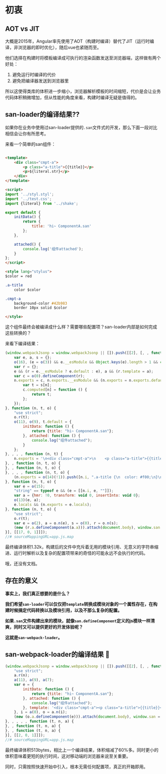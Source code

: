 # 初衷

## AOT vs JIT

大概是2015年，Angular率先使用了AOT（构建时编译）替代了JIT（运行时编译，非浏览器的即时优化），随后vue也紧随而至。

他们选择在构建时将模板编译成可执行的渲染函数发送至浏览器端，这样做有两个好处：

1. 避免运行时编译的代价
2. 避免把编译器发送到浏览器里

所以这使得类库的体积进一步缩小，浏览器解析模板的时间缩短，代价是会让业务代码体积稍微增加，但从性能的角度来看，构建时编译无疑是值得的。

## san-loader的编译结果??

如果你在业务中使用过san-loader提供的`.san`文件式的开发，那么下面一段对比相信会让你有所思考。

来看一个简单的san组件：

```html

<template>
    <div class="cmpt-a">
        <p class="a-title">{{title}}</p>
        <p>${literal.str}</p>
    </div>
</template>

<script>
import '../styl.styl';
import '../test.css';
import {literal} from '../shake';

export default {
    initData() {
        return {
            title: 'hi~ ComponentA.san'
        };
    },

    attached() {
        console.log('组件attached');
    }
};
</script>

<style lang="stylus">
$color = red

.a-title
    color $color

.cmpt-a
    background-color #42b983
    border 10px solid $color

</style>


```

这个组件最终会被编译成什么样？需要哪些配置项？san-loader内部是如何完成这些转换的？

来看下编译结果：


```js
(window.webpackJsonp = window.webpackJsonp || []).push([[2], [, , function (n, t, o) {
    var e, a, s = {};
    o(16), (e = o(3)) && e.__esModule && Object.keys(e).length > 1 && console.warn("[san-loader] src/components/ComponentA.san: named exports in *.san files are ignored."), a = o(7);
    var r = {};
    e && (r = e.__esModule ? e.default : e), a && (r.template = a);
    var c = o(0).defineComponent(r);
    n.exports = c, n.exports.__esModule && (n.exports = n.exports.default), c.computed || (c.computed = {}), Object.keys(s).forEach(function (n) {
        var t = s[n];
        c.computed[n] = function () {
            return t;
        };
    });
}, function (n, t, o) {
    "use strict";
    o.r(t);
    o(11), o(9), t.default = {
        initData: function () {
            return {title: "hi~ ComponentA.san"};
        }, attached: function () {
            console.log("组件attached");
        }
    };
}, , , , function (n, t) {
    n.exports = '\n<div class="cmpt-a">\n    <p class="a-title">{{title}}</p>\n    <p>${literal.str}</p>\n</div>\n';
}, , function (n, t, o) {
}, , function (n, t, o) {
}, , , , function (n, t, o) {
    (n.exports = o(14)(!1)).push([n.i, ".a-title {\n  color: #f00;\n}\n.cmpt-a {\n  background-color: #42b983;\n  border: 10px solid #f00;\n}\n", ""]);
}, function (n, t, o) {
    var e = o(15);
    "string" == typeof e && (e = [[n.i, e, ""]]);
    var a = {hmr: !0, transform: void 0, insertInto: void 0};
    o(13)(e, a);
    e.locals && (n.exports = e.locals);
}, function (n, t, o) {
    "use strict";
    o.r(t);
    var e = o(2), a = o.n(e), s = o(0), r = o.n(s);
    (new (r.a.defineComponent(a.a))).attach(document.body), window.san = r.a;
}], [[17, 0, 1]]]);
//# sourceMappingURL=app.js.map

```

最终编译体积1.32k，构建后的文件中充斥着无用的模块引用、无意义的字符串缩进、运行时解析以及复杂的配置项带来的奇怪的可能永远不会执行的代码。

哦，还没有文档。

## 存在的意义

**事实上，我们真正想要的是什么？**

**我们希望`san-loader`可以仅仅把`template`转换成模块对象的一个属性存在，在构建时候搞定代码转换以及模块引用，以及不那么复杂的配置。**

**如果`.san`文件构建出来的模块，就像`san.defineComponent`定义的js模块一样清爽，同时又可以提供更好的开发体验呢？**

**这就是`san-webpack-loader`。**


## san-webpack-loader的编译结果 🎁

```js
(window.webpackJsonp = window.webpackJsonp || []).push([[2], [, , function (t, n, a) {
    "use strict";
    a.r(n);
    a(11), a(9), a(7);
    var e = {
        initData: function () {
            return {title: "hi~ ComponentA.san"};
        }, attached: function () {
            console.log("组件attached");
        }, template: '<div class="cmpt-a"><p class="a-title">{{title}}</p><p>引入的template literal 模板字符串</p></div>'
    }, i = a(0), o = a.n(i);
    (new (o.a.defineComponent(e))).attach(document.body), window.san = o.a;
}, , , , , function (t, n, a) {
}, , function (t, n, a) {
}, , function (t, n, a) {
}], [[2, 0, 1]]]);
//# sourceMappingURL=app.js.map


```

最终编译体积513bytes，相比上一个编译结果，体积缩减了60%多。同时更小的体积意味着更短的执行时间，这对移动端的浏览器来说至关重要。

同时，只需按照快速开始中引入，根本无需任何配置项，真正的开箱即用。
